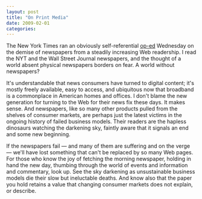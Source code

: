 ```yaml
---
layout: post
title: "On Print Media"
date: 2009-02-01
categories: 
---
```


The New York Times ran an obviously self-referential 
[op-ed](http://www.nytimes.com/2009/01/28/opinion/28swensen.html) Wednesday on
the demise of newspapers from a steadily increasing Web readership. I read the
NYT and the Wall Street Journal newspapers, and the thought of a world absent
physical newspapers borders on fear. A world without newspapers?

It's understandable that news consumers have turned to digital content; it's
mostly freely available, easy to access, and ubiquitous now that broadband is a
commonplace in American homes and offices. I don't blame the new generation for
turning to the Web for their news fix these days. It makes sense. And
newspapers, like so many other products pulled from the shelves of consumer
markets, are perhaps just the latest victims in the ongoing history of failed
business models. Their readers are the hapless dinosaurs watching the darkening
sky, faintly aware that it signals an end and some new beginning. 

If the newspapers fail &mdash; and many of them are suffering and on the verge
&mdash; we'll have lost something that can't be replaced by so many Web pages. 
For those who know the joy of fetching the morning newspaper, holding in hand
the new day, thumbing through the world of events and information and
commentary, look up. See the sky darkening as unsustainable business models die
their slow but ineluctable deaths. And know also that the paper you hold
retains a value that changing consumer markets does not explain, or
describe.